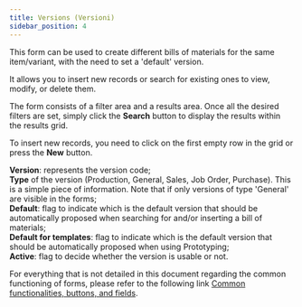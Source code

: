 ```yaml
---
title: Versions (Versioni)
sidebar_position: 4
---
```


This form can be used to create different bills of materials for the same item/variant, with the need to set a 'default' version.

It allows you to insert new records or search for existing ones to view, modify, or delete them.

The form consists of a filter area and a results area. Once all the desired filters are set, simply click the **Search** button to display the results within the results grid.

To insert new records, you need to click on the first empty row in the grid or press the **New** button.

**Version**: represents the version code;  
**Type** of the version (Production, General, Sales, Job Order, Purchase). This is a simple piece of information. Note that if only versions of type 'General' are visible in the forms;  
**Default**: flag to indicate which is the default version that should be automatically proposed when searching for and/or inserting a bill of materials;  
**Default for templates**: flag to indicate which is the default version that should be automatically proposed when using Prototyping;  
**Active**: flag to decide whether the version is usable or not.

For everything that is not detailed in this document regarding the common functioning of forms, please refer to the following link [Common functionalities, buttons, and fields](/docs/guide/common).